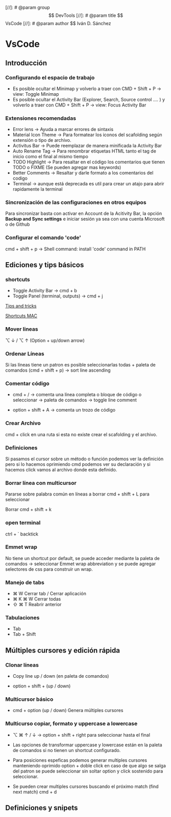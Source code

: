 [//]: # @param group $$ DevTools
[//]: # @param title $$ VsCode
[//]: # @param author $$ Iván D. Sánchez

# VsCode

## Introducción

### Configurando el espacio de trabajo

- Es posible ocultar el Minimap y volverlo a traer con CMD + Shift + P -> view: Toggle Minimap
- Es posible ocultar el Activity Bar (Explorer, Search, Source control .... ) y volverlo a traer con CMD + Shift + P -> view: Focus Activity Bar

### Extensiones recomendadas

- Error lens -> Ayuda a marcar errores de sintaxis
- Material Icon Theme -> Para formatear los iconos del scafolding según extensión o tipo de archivo.
- Activitus Bar -> Puede reemplazar de manera minificada la Activity Bar
- Auto Rename Tag -> Para renombrar etiquetas HTML tanto el tag de inicio como el final al mismo tiempo
- TODO Highlight -> Para resaltar en el código los comentarios que tienen TODO o FIXME (Se pueden agregar mas keywords)
- Better Comments -> Resaltar y darle formato a los comentarios del codigo
- Terminal -> aunque está deprecada es util para crear un atajo para abrir rapidamente la terminal

### Sincronización de las configuraciones en otros equipos

Para sincronizar basta con activar en Account de la Acitivity Bar, la opción **Backup and Sync settings** e iniciar sesión ya sea con una cuenta Microsoft o de Github

### Configurar el comando 'code'

cmd + shift + p -> Shell command: install 'code' command in PATH

## Ediciones y tips básicos

### shortcuts

- Toggle Activity Bar -> cmd + b
- Toggle Panel (terminal, outputs) -> cmd + j

[Tips and tricks](https://code.visualstudio.com/docs/getstarted/tips-and-tricks)

[Shortcuts MAC](https://code.visualstudio.com/shortcuts/keyboard-shortcuts-macos.pdf)

### Mover lineas

⌥ ↓ / ⌥ ↑ (Option + up/down arrow)

### Ordenar Líneas

Si las líneas tiene un patron es posible seleccionarlas todas + paleta de comandos (cmd + shift + p) -> sort line ascending

### Comentar código

- cmd + / -> comenta una línea completa o bloque de código o seleccionar -> paleta de comandos -> toggle line comment

- option + shift + A -> comenta un trozo de código

### Crear Archivo

cmd + click en una ruta si esta no existe crear el scafolding y el archivo.

### Definiciones

Si pasamos el cursor sobre un método o función podemos ver la definición pero si lo hacemos oprimiendo cmd podemos ver su declaración y si hacemos click vamos al archivo donde esta definido.

### Borrar línea con multicursor

Pararse sobre palabra común en líneas a borrar cmd + shift + L para seleccionar

Borrar cmd + shift + k

### open terminal

ctrl + ` backtick

### Emmet wrap

No tiene un shortcut por default, se puede acceder mediante la paleta de comandos -> seleccionar Emmet wrap abbreviation y se puede agregar selectores de css para construir un wrap.

### Manejo de tabs

- ⌘ W Cerrar tab / Cerrar aplicación
- ⌘ K ⌘ W Cerrar todas
- ⇧ ⌘ T Reabrir anterior

### Tabulaciones

- Tab
- Tab + Shift

## Múltiples cursores y edición rápida

### Clonar líneas

- Copy line up / down (en paleta de comandos)

- option + shift + (up / down)

### Multicursor básico

- cmd + option (up / down) Genera múltiples cursores

### Multicurso copiar, formato y uppercase a lowercase

- ⌥ ⌘ ↑ / ↓ -> option + shift + right para seleccionar hasta el final

- Las opciones de transformar uppercase y lowercase están en la paleta de comandos si no tienen un shortcut configurado.

- Para posiciones espeficas podemos generar multiples cursores manteniendo oprimido option + doble click en caso de que algo se salga del patron se puede seleccionar sin soltar option y click sostenido para seleccionar.

- Se pueden crear multiples cursores buscando el próximo match (find next match) cmd + d

## Definiciones y snipets
